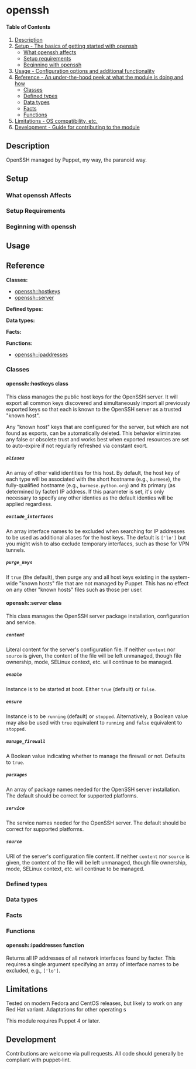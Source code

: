 <!--
This file is part of the doubledog-openssh Puppet module.
Copyright 2017-2018 John Florian <jflorian@doubledog.org>
SPDX-License-Identifier: GPL-3.0-or-later
-->

# openssh

#### Table of Contents

1. [Description](#description)
1. [Setup - The basics of getting started with openssh](#setup)
    * [What openssh affects](#what-openssh-affects)
    * [Setup requirements](#setup-requirements)
    * [Beginning with openssh](#beginning-with-openssh)
1. [Usage - Configuration options and additional functionality](#usage)
1. [Reference - An under-the-hood peek at what the module is doing and how](#reference)
    * [Classes](#classes)
    * [Defined types](#defined-types)
    * [Data types](#data-types)
    * [Facts](#facts)
    * [Functions](#functions)
1. [Limitations - OS compatibility, etc.](#limitations)
1. [Development - Guide for contributing to the module](#development)

## Description

OpenSSH managed by Puppet, my way, the paranoid way.

## Setup

### What openssh Affects

### Setup Requirements

### Beginning with openssh

## Usage

## Reference

**Classes:**

* [openssh::hostkeys](#opensshhostkeys-class)
* [openssh::server](#opensshserver-class)

**Defined types:**

**Data types:**

**Facts:**

**Functions:**

* [openssh::ipaddresses](#opensshipaddresses-function)


### Classes

#### openssh::hostkeys class

This class manages the public host keys for the OpenSSH server.  It will export all common keys discovered and simultaneously import all previously exported keys so that each is known to the OpenSSH server as a trusted "known host".

Any "known host" keys that are configured for the server, but which are not found as exports, can be automatically deleted.  This behavior eliminates any false or obsolete trust and works best when exported resources are set to auto-expire if not regularly refreshed via constant exort.

##### `aliases`
An array of other valid identities for this host.  By default, the host key of each type will be associated with the short hostname (e.g., `burmese`), the fully-qualified hostname (e.g., `burmese.python.org`) and its primary (as determined by facter) IP address.  If this parameter is set, it's only necessary to specify any other identies as the default identies will be applied regardless.

##### `exclude_interfaces`
An array interface names to be excluded when searching for IP addresses to be used as additional aliases for the host keys.  The default is `['lo']` but you might wish to also exclude temporary interfaces, such as those for VPN tunnels.

##### `purge_keys`
If `true` (the default), then purge any and all host keys existing in the system-wide "known hosts" file that are not managed by Puppet.  This has no effect on any other "known hosts" files such as those per user.


#### openssh::server class

This class manages the OpenSSH server package installation, configuration and service.

##### `content`
Literal content for the server's configuration file.  If neither `content` nor `source` is given, the content of the file will be left unmanaged, though file ownership, mode, SELinux context, etc. will continue to be managed.

##### `enable`
Instance is to be started at boot.  Either `true` (default) or `false`.

##### `ensure`
Instance is to be `running` (default) or `stopped`.  Alternatively, a Boolean value may also be used with `true` equivalent to `running` and `false` equivalent to `stopped`.

##### `manage_firewall`
A Boolean value indicating whether to manage the firewall or not.  Defaults to `true`.

##### `packages`
An array of package names needed for the OpenSSH server installation.  The default should be correct for supported platforms.

##### `service`
The service names needed for the OpenSSH server.  The default should be correct for supported platforms.

##### `source`
URI of the server's configuration file content.  If neither `content` nor `source` is given, the content of the file will be left unmanaged, though file ownership, mode, SELinux context, etc. will continue to be managed.


### Defined types


### Data types

### Facts

### Functions


#### openssh::ipaddresses function

Returns all IP addresses of all network interfaces found by facter.  This requires a single argument specifying an array of interface names to be excluded, e.g., `['lo']`.


## Limitations

Tested on modern Fedora and CentOS releases, but likely to work on any Red Hat variant.  Adaptations for other operating s

This module requires Puppet 4 or later.

## Development

Contributions are welcome via pull requests.  All code should generally be compliant with puppet-lint.
